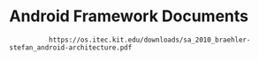 # Android Framework Documents
	          https://os.itec.kit.edu/downloads/sa_2010_braehler-stefan_android-architecture.pdf
